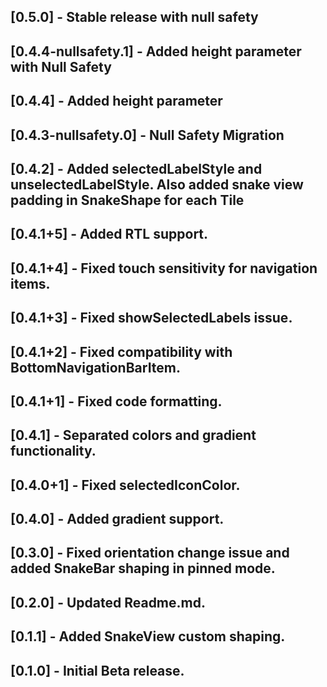## [0.5.0] - Stable release with null safety

## [0.4.4-nullsafety.1] - Added height parameter with Null Safety

## [0.4.4] - Added height parameter

## [0.4.3-nullsafety.0] - Null Safety Migration

## [0.4.2] - Added selectedLabelStyle and unselectedLabelStyle. Also added snake view padding in SnakeShape for each Tile

## [0.4.1+5] - Added RTL support.

## [0.4.1+4] - Fixed touch sensitivity for navigation items.

## [0.4.1+3] - Fixed showSelectedLabels issue.

## [0.4.1+2] - Fixed compatibility with BottomNavigationBarItem.

## [0.4.1+1] - Fixed code formatting.

## [0.4.1] - Separated colors and gradient functionality.

## [0.4.0+1] - Fixed selectedIconColor.

## [0.4.0] - Added gradient support.

## [0.3.0] - Fixed orientation change issue and added SnakeBar shaping in pinned mode.

## [0.2.0] - Updated Readme.md.

## [0.1.1] - Added SnakeView custom shaping.

## [0.1.0] - Initial Beta release.